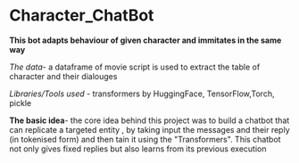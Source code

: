 # Character_ChatBot
**This bot adapts behaviour of given character and immitates in the same way**

*The data*- a dataframe of movie script is used to extract the table of character and their dialouges

*Libraries/Tools used* - transformers by HuggingFace, TensorFlow,Torch, pickle

**The basic idea**- the core idea behind this project was to build a chatbot that can replicate a targeted entity , by taking input the messages and their reply (in tokenised form) and then tain it using the "Transformers". This chatbot not only gives fixed replies but also learns from its previous execution
